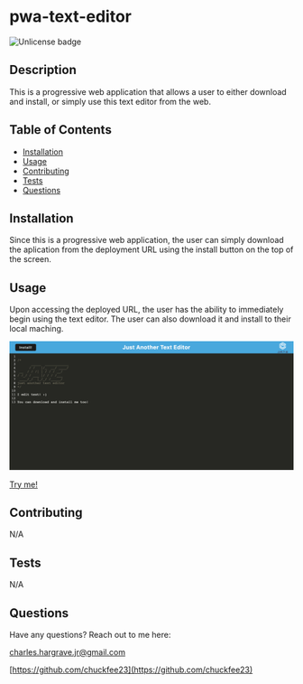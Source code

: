 # pwa-text-editor

![Unlicense badge](https://img.shields.io/badge/license-Unlicense-brightgreen)

## Description

This is a progressive web application that allows a user to either download and install, or simply use this text editor from the web.

## Table of Contents

- [Installation](#installation)
- [Usage](#usage)
- [Contributing](#contributing)
- [Tests](#tests)
- [Questions](#questions)

## Installation

Since this is a progressive web application, the user can simply download the aplication from the deployment URL using the install button on the top of the screen.

## Usage

Upon accessing the deployed URL, the user has the ability to immediately begin using the text editor. The user can also download it and install to their local maching.

![screen shot](/client/src/images/Screen%20Shot%202022-10-17%20at%209.51.26%20AM.png)

[Try me!](https://warm-forest-06819.herokuapp.com/)

## Contributing

N/A

## Tests

N/A

## Questions

Have any questions? Reach out to me here:

[charles.hargrave.jr@gmail.com](mailto:charles.hargrave.jr@gmail.com)

[https://github.com/chuckfee23](https://github.com/chuckfee23)
